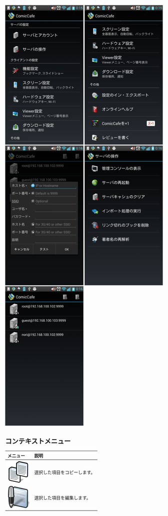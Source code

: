 <img src='https://raw.githubusercontent.com/burton999dev/ComicCafeHelp/master/images/ja/client/SettingsList.png' width='250px'/>
<img src='https://raw.githubusercontent.com/burton999dev/ComicCafeHelp/master/images/ja/client/SettingsList2.png' width='250px'/>
<img src='https://raw.githubusercontent.com/burton999dev/ComicCafeHelp/master/images/ja/client/SettingsServer.png' width='250px'/>
<img src='https://raw.githubusercontent.com/burton999dev/ComicCafeHelp/master/images/ja/client/SettingsServerOperation.png' width='250px'/>
<img src='https://raw.githubusercontent.com/burton999dev/ComicCafeHelp/master/images/ja/client/AccountList.png' width='250px'/>


## <a name ="context_menu">コンテキストメニュー</a>

|メニュー|説明|
|:-----------|:------------|
![](https://raw.githubusercontent.com/burton999dev/ComicCafeHelp/master/images/client/context_menu/context_menu_copy.png)|選択した項目をコピーします。
![](https://raw.githubusercontent.com/burton999dev/ComicCafeHelp/master/images/client/context_menu/context_menu_edit.png)|選択した項目を編集します。
